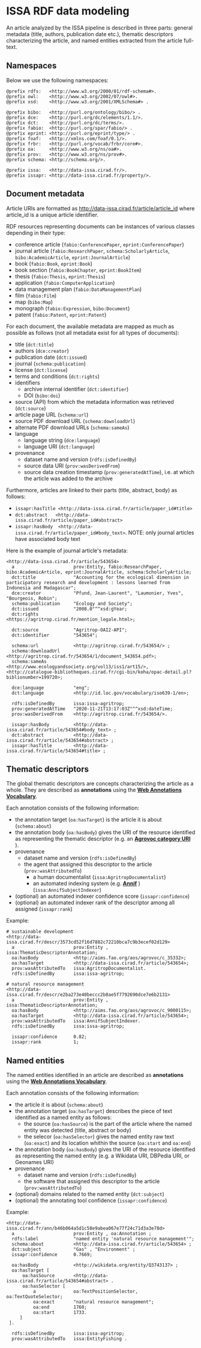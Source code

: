 # ISSA RDF data modeling

An article analyzed by the ISSA pipeline is described in three parts: general metadata (title, authors, publication date etc.), thematic descriptors characterizing the article, and named entities extracted from the article full-text.


## Namespaces
Below we use the following namespaces:

```turtle
@prefix rdfs:   <http://www.w3.org/2000/01/rdf-schema#>.
@prefix owl:    <http://www.w3.org/2002/07/owl#>.
@prefix xsd:    <http://www.w3.org/2001/XMLSchema#> .

@prefix bibo:   <http://purl.org/ontology/bibo/> .
@prefix dce:    <http://purl.org/dc/elements/1.1/>.
@prefix dct:    <http://purl.org/dc/terms/>.
@prefix fabio:  <http://purl.org/spar/fabio/> .
@prefix eprint: <http://purl.org/eprint/type/> .
@prefix foaf:   <http://xmlns.com/foaf/0.1/>.
@prefix frbr:   <http://purl.org/vocab/frbr/core#>.
@prefix oa:     <http://www.w3.org/ns/oa#>.
@prefix prov:   <http://www.w3.org/ns/prov#>.
@prefix schema: <http://schema.org/>.

@prefix issa:   <http://data-issa.cirad.fr/>.
@prefix issapr: <http://data-issa.cirad.fr/property/>.
```

## Document metadata
Article URIs are formatted as http://data-issa.cirad.fr/article/article_id where article_id is a unique article identifier.

RDF resources representing documents can be instances of various classes depending in their type:
- conference article (`fabio:ConferencePaper`, `eprint:ConferencePaper`)
- journal article (`fabio:ResearchPaper`, `schema:ScholarlyArticle`, `bibo:AcademicArticle`, `eprint:JournalArticle`)
- book (`fabio:Book`, `eprint:Book`)
- book section (`fabio:BookChapter`, `eprint:BookItem`)
- thesis (`fabio:Thesis`, `eprint:Thesis`)
- application (`fabio:ComputerApplication`)
- data management plan (`fabio:DataManagementPlan`)
- film (`fabio:Film`)
- map (`bibo:Map`)
- monograph (`fabio:Expression`, `bibo:Document`)
- patent (`fabio:Patent`, `eprint:Patent`)

For each document, the available metadata are mapped as much as possible as follows (not all metadata exist for all types of documents):
- title (`dct:title`)
- authors (`dce:creator`)
- publication date (`dct:issued`)
- journal (`schema:publication`)
- license (`dct:license`)
- terms and conditions (`dct:rights`)
- identifiers
    - archive internal identifier (`dct:identifier`)
    - DOI (`bibo:doi`)
- source (API) from which the metadata information was retrieved (`dct:source`)
- article page URL (`schema:url`)
- source PDF download URL (`schema:downloadUrl`)
- alternate PDF download URLs (`schema:sameAs`)
- language
    - language string (`dce:language`)
    - language URI (`dct:language`)
- provenance
    - dataset name and version (`rdfs:isDefinedBy`)
    - source data URI (`prov:wasDerivedFrom`)
    - source data creation timestamp (`prov:generatedAtTime`), i.e. at which the article was added to the archive


Furthermore, articles are linked to their parts (title, abstract, body) as follows:
- `issapr:hasTitle <http://data-issa.cirad.fr/article/paper_id#title>`
- `dct:abstract   <http://data-issa.cirad.fr/article/paper_id#abstract>`
- `issapr:hasBody  <http://data-issa.cirad.fr/article/paper_id#body_text>`.
NOTE: only journal articles have associated body text 


Here is the example of journal article's metadata:
```turtle
<http://data-issa.cirad.fr/article/543654>
  a                      prov:Entity, fabio:ResearchPaper, bibo:AcademicArticle, eprint:JournalArticle, schema:ScholarlyArticle;
  dct:title              "Accounting for the ecological dimension in participatory research and development : lessons learned from Indonesia and Madagascar";
  dce:creator            "Pfund, Jean-Laurent", "Laumonier, Yves", "Bourgeois, Robin";
  schema:publication     "Ecology and Society";
  dct:issued             "2008.0"^^xsd:gYear;
  dct:rights             <https://agritrop.cirad.fr/mention_legale.html>;

  dct:source             "Agritrop-OAI2-API";
  dct:identifier         "543654";
  
  schema:url             <http://agritrop.cirad.fr/543654/> ;
  schema:downloadUrl     <http://agritrop.cirad.fr/543654/1/document_543654.pdf>;
  schema:sameAs          <http://www.ecologyandsociety.org/vol13/iss1/art15/>, <http://catalogue-bibliotheques.cirad.fr/cgi-bin/koha/opac-detail.pl?biblionumber=199720>;

  dce:language           "eng";
  dct:language           <http://id.loc.gov/vocabulary/iso639-1/en>;

  rdfs:isDefinedBy       issa:issa-agritrop;
  prov:generatedAtTime   "2020-11-21T13:17:03Z"^^xsd:dateTime;
  prov:wasDerivedFrom    <http://agritrop.cirad.fr/543654/>.

  issapr:hasBody         <http://data-issa.cirad.fr/article/543654#body_text> ;
  dct:abstract           <http://data-issa.cirad.fr/article/543654#abstract> ;
  issapr:hasTitle        <http://data-issa.cirad.fr/article/543654#title> ;
```

## Thematic descriptors

The global thematic descriptors are concepts characterizing the article as a whole. They are described as **annotations** using the **[Web Annotations Vocabulary](https://www.w3.org/TR/annotation-vocab/)**.

Each annotation consists of the following information:
- the annotation target (`oa:hasTarget`) is the article it is about (`schema:about`)
- the annotation body (`oa:hasBody`) gives the URI of the resource identified as representing the thematic descriptor (e.g. an **[Agrovoc category URI](https://agrovoc.fao.org/)** ).
- provenance 
    - dataset name and version (`rdfs:isDefinedBy`)
    - the agent that assigned this descriptor to the article (`prov:wasAttributedTo`)
        - a human documentalist (`issa:AgritropDocumentalist`)
        - an automated indexing system (e.g. **[Annif](https://annif.org/)** ) (`issa:AnnifSubjectIndexer`)
- (optional) an automated indexer confidence score (`issapr:confidence`)
- (optional) an automated indexer rank of the descriptor among all assigned (`issapr:rank`)

	
Example:
```turtle
# sustainable development
<http://data-issa.cirad.fr/descr/3573cd52f16d7882c72210bca7c9b3ecef02d129>
  a                      prov:Entity , issa:ThematicDescriptorAnnotation;
  oa:hasBody             <http://aims.fao.org/aos/agrovoc/c_35332>;
  oa:hasTarget           <http://data-issa.cirad.fr/article/543654>;
  prov:wasAttributedTo   issa:AgritropDocumentalist.
  rdfs:isDefinedBy       issa:issa-agritrop;
  
# natural resource management  
<http://data-issa.cirad.fr/descr/e2ba273e40beccc2b8ae5f7792690dce7e6b2131>
  a                      prov:Entity , issa:ThematicDescriptorAnnotation;
  oa:hasBody             <http://aims.fao.org/aos/agrovoc/c_9000115>;
  oa:hasTarget           <http://data-issa.cirad.fr/article/543654>;
  prov:wasAttributedTo   issa:AnnifSubjectIndexer.
  rdfs:isDefinedBy       issa:issa-agritrop;

  issapr:confidence      0.82;
  issapr:rank            1;
```

## Named entities

The named entities identified in an article are described as **annotations** using the **[Web Annotations Vocabulary](https://www.w3.org/TR/annotation-vocab/)**.

Each annotation consists of the following information:
- the article it is about (`schema:about`)
- the annotation target (`oa:hasTarget`) describes the piece of text identified as a named entity as follows:
    - the source (`oa:hasSource`) is the part of the article where the named entity was detected (title, abstract or body)
    - the selecor (`oa:hasSelector`) gives the named entity raw text (`oa:exact`) and its location whithin the source (`oa:start` and `oa:end`)
- the annotation body (`oa:hasBody`) gives the URI of the resource identified as representing the named entity (e.g. a Wikidata URI, DBPedia URI, or Geonames URI)
- provenance
    - dataset name and version (`rdfs:isDefinedBy`)
    - the software that assigned this descriptor to the article (`prov:wasAttributedTo`)
- (optional) domains related to the named entity (`dct:subject`)
- (optional) the annotating tool confidence (`issapr:confidence`)

Example:
```turtle
<http://data-issa.cirad.fr/ann/b46b064a5d1c58e9abea067e77f24c71d3a3e78d>
  a                      prov:Entity , oa:Annotation ;
  rdfs:label             "named entity 'natural resource management'";
  schema:about           <http://data-issa.cirad.fr/article/543654> ;
  dct:subject            "Gas" , "Environment" ;
  issapr:confidence      0.7669;

  oa:hasBody             <http://wikidata.org/entity/Q3743137> ;
  oa:hasTarget [
      oa:hasSource       <http://data-issa.cirad.fr/article/543654#abstract> .
      oa:hasSelector [
          a              oa:TextPositionSelector, oa:TextQuoteSelector;
          oa:exact       "natural resource management";
          oa:end         1760;
          oa:start       1733.
     ]
 ].

  rdfs:isDefinedBy       issa:issa-agritrop;
  prov:wasAttributedTo   issa:EntityFishing .
```

